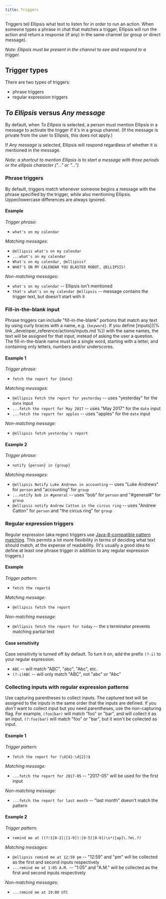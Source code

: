```yaml
---
title: Triggers
---
```


Triggers tell Ellipsis what text to listen for in order to run an action. When someone types a phrase in chat that matches a trigger, Ellipsis will run the action and return a response (if any) in the same channel (or group or direct message).

_Note: Ellipsis must be present in the channel to see and respond to a trigger._

## Trigger types

There are two types of triggers:
- phrase triggers
- regular expression triggers

## _To Ellipsis_ versus _Any message_

By default, when _To Ellipsis_ is selected, a person must mention Ellipsis in a message to activate the trigger if it's in a group channel. (If the message is private from the user to Ellipsis, this does not apply.)

If _Any message_ is selected, Ellipsis will respond regardless of whether it is mentioned in the message.

_Note: a shortcut to mention Ellipsis is to start a message with three periods or the ellipsis character ("..." or "…")._

### Phrase triggers

By default, triggers match whenever someone begins a message with the phrase specified by the trigger, while also mentioning Ellipsis. Upper/lowercase differences are always ignored.

#### Example

_Trigger phrase:_
- `what's on my calendar`

_Matching messages:_
- `@ellipsis what's on my calendar`
- `...what's on my calendar`
- `What's on my calendar, @ellipsis?`
- `WHAT'S ON MY CALENDAR YOU BLASTED ROBOT, @ELLIPSIS!`

_Non-matching messages:_
- `what's on my calendar` -- Ellipsis isn't mentioned
- `that's what's on my calendar @ellipsis` -- message contains the trigger text, but doesn't start with it

### Fill-in-the-blank input

Phrase triggers can include "fill-in-the-blank" portions that match any text by using curly braces with a name, e.g. `{keyword}`. If you define [inputs]({% link _developer_reference/actions/inputs.md %}) with the same names, the text will be assigned for that input, instead of asking the user a question. The fill-in-the-blank name must be a single word, starting with a letter, and containing only letters, numbers and/or underscores.

#### Example 1

_Trigger phrase:_
- `fetch the report for {date}`

_Matching messages:_
- `@ellipsis Fetch the report for yesterday` -- uses "yesterday" for the `date` input
- `...fetch the report for May 2017` -- uses "May 2017" for the `date` input
- `...fetch the report for apples` -- uses "apples" for the `date` input

_Non-matching message:_
- `@ellipsis fetch yesterday's report`

#### Example 2

_Trigger phrase:_
- `notify {person} in {group}`

_Matching messages:_
- `@ellipsis Notify Luke Andrews in accounting` -- uses "Luke Andrews" for `person` and "accounting" for `group`
- `...notify bob in #general` -- uses "bob" for `person` and "#general#" for `group`
- `@ellipsis notify Andrew Catton in the circus ring` -- uses "Andrew Catton" for `person` and "the circus ring" for `group`

### Regular expression triggers

Regular expression (aka regex) triggers use [Java-8-compatible pattern matching](https://docs.oracle.com/javase/8/docs/api/java/util/regex/Pattern.html). This permits a lot more flexibility in terms of deciding what text should match, at the expense of readability. (It's usually a good idea to define at least one phrase trigger in addition to any regular expression triggers.)

#### Example

_Trigger pattern:_
- `fetch the report$`

_Matching message:_
- `@ellipsis fetch the report`

_Non-matching message:_
- `@ellipsis fetch the report for today` -- the `$` terminator prevents matching partial text

#### Case sensitivity

Case sensitivity is turned off by default. To turn it on, add the prefix `(?-i)` to your regular expression.

- `ABC` -- will match "ABC", "abc", "Abc", etc.
- `(?-i)ABC` -- will only match "ABC", not "abc" or "Abc"

### Collecting inputs with regular expression patterns

Use capturing parentheses to collect inputs. The captured text will be assigned to the inputs in the same order that the inputs are defined. If you _don't_ want to collect input but you need parentheses, use the non-capturing flag. For example, `(foo|bar)` will match "foo" or "bar", and will collect it as an input. `(?:foo|bar)` will match "foo" or "bar", but it won't be collected as input.

#### Example 1

_Trigger pattern:_
- `fetch the report for (\d{4}-\d{2})$`

_Matching message:_
- `...fetch the report for 2017-05` -- "2017-05" will be used for the first input

_Non-matching message:_
- `...fetch the report for last month` -- "last month" doesn't match the pattern

#### Example 2

_Trigger pattern:_
- `remind me at ((?:1[0-2]|[1-9]):[0-5][0-9])\s*([ap]\.?m\.?)`

_Matching messages:_
- `@ellipsis remind me at 12:59 pm` -- "12:59" and "pm" will be collected as the first and second inputs respectively
- `...remind me at 1:05 A.M.` -- "1:05" and "A.M." will be collected as the first and second inputs respectively

_Non-matching messages:_
- `...remind me at 19:00 UTC`

